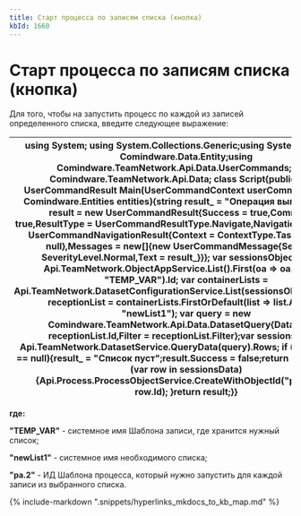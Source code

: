 ```yaml
---
title: Старт процесса по записям списка (кнопка)
kbId: 1660
---
```


# Старт процесса по записям списка (кнопка)

Для того, чтобы на запустить процесс по каждой из записей определенного списка, введите следующее выражение:

| using System; using System.Collections.Generic;using System.Linq;using Comindware.Data.Entity;using Comindware.TeamNetwork.Api.Data.UserCommands;using Comindware.TeamNetwork.Api.Data; class Script{public static UserCommandResult Main(UserCommandContext userCommandContext, Comindware.Entities entities){string result\_ = "Операция выполнена";var result = new UserCommandResult{Success = true,Commited = true,ResultType = UserCommandResultType.Navigate,NavigationResult = new UserCommandNavigationResult{Context = ContextType.Task,ObjectId = null},Messages = new[]{new UserCommandMessage{Severity = SeverityLevel.Normal,Text = result\_}}}; var sessionsObjectAppId = Api.TeamNetwork.ObjectAppService.List().First(oa => oa.Alias == "TEMP\_VAR").Id; var containerLists = Api.TeamNetwork.DatasetConfigurationService.List(sessionsObjectAppId);var receptionList = containerLists.FirstOrDefault(list => list.Alias == "newList1"); var query = new Comindware.TeamNetwork.Api.Data.DatasetQuery{DatasetId = receptionList.Id,Filter = receptionList.Filter};var sessionsData = Api.TeamNetwork.DatasetService.QueryData(query).Rows; if (sessionsData == null){result\_ = "Список пуст";result.Success = false;return result;}foreach (var row in sessionsData){Api.Process.ProcessObjectService.CreateWithObjectId("pa.2", null, row.Id); }return result;}} |
| --- |

**где:**

**"TEMP\_VAR"** - системное имя Шаблона записи, где хранится нужный список;

**"newList1"** - системное имя необходимого списка;

**"pa.2"** - ИД Шаблона процесса, который нужно запустить для каждой записи из выбранного списка.

{% include-markdown ".snippets/hyperlinks_mkdocs_to_kb_map.md" %}
